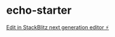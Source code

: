 # echo-starter

[Edit in StackBlitz next generation editor ⚡️](https://stackblitz.com/~/github.com/wanderson03/echo-starter)